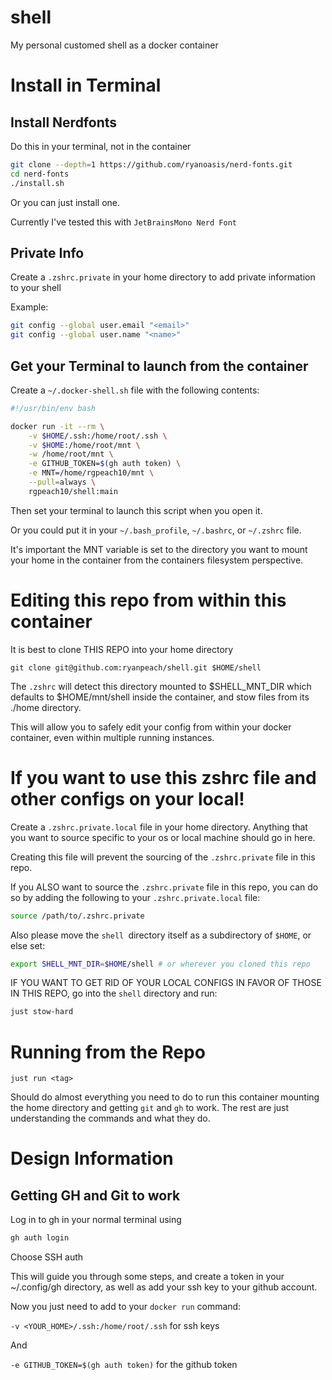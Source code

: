 # shell

My personal customed shell as a docker container

# Install in Terminal

## Install Nerdfonts

Do this in your terminal, not in the container

```bash
git clone --depth=1 https://github.com/ryanoasis/nerd-fonts.git
cd nerd-fonts
./install.sh
```

Or you can just install one.

Currently I've tested this with `JetBrainsMono Nerd Font`

## Private Info

Create a `.zshrc.private` in your home directory to add private information to your shell

Example:

```bash
git config --global user.email "<email>"
git config --global user.name "<name>"
```

## Get your Terminal to launch from the container

Create a `~/.docker-shell.sh` file with the following contents:

```bash
#!/usr/bin/env bash

docker run -it --rm \
    -v $HOME/.ssh:/home/root/.ssh \
    -v $HOME:/home/root/mnt \
    -w /home/root/mnt \
    -e GITHUB_TOKEN=$(gh auth token) \
    -e MNT=/home/rgpeach10/mnt \
    --pull=always \
    rgpeach10/shell:main
```

Then set your terminal to launch this script when you open it.

Or you could put it in your `~/.bash_profile`, `~/.bashrc`, or `~/.zshrc` file.

It's important the MNT variable is set to the directory you want to mount your home in the container from the containers filesystem perspective.

# Editing this repo from within this container

It is best to clone THIS REPO into your home directory

`git clone git@github.com:ryanpeach/shell.git $HOME/shell`

The `.zshrc` will detect this directory mounted to $SHELL_MNT_DIR which defaults to $HOME/mnt/shell inside the container, and stow files from its ./home directory.

This will allow you to safely edit your config from within your docker container, even within multiple running instances.

# If you want to use this zshrc file and other configs on your local!

Create a `.zshrc.private.local` file in your home directory. Anything that you want to source specific to your os or local machine should go in here.

Creating this file will prevent the sourcing of the `.zshrc.private` file in this repo.

If you ALSO want to source the `.zshrc.private` file in this repo, you can do so by adding the following to your `.zshrc.private.local` file:

```bash
source /path/to/.zshrc.private
```

Also please move the `shell `directory itself as a subdirectory of `$HOME`, or else set:

```bash
export SHELL_MNT_DIR=$HOME/shell # or wherever you cloned this repo
```

IF YOU WANT TO GET RID OF YOUR LOCAL CONFIGS IN FAVOR OF THOSE IN THIS REPO, go into the `shell` directory and run:

```bash
just stow-hard
```

# Running from the Repo

`just run <tag>`

Should do almost everything you need to do to run this container mounting the home directory and getting `git` and `gh` to work. The rest are just understanding the commands and what they do.

# Design Information

## Getting GH and Git to work

Log in to gh in your normal terminal using

```bash
gh auth login
```

Choose SSH auth

This will guide you through some steps,
and create a token in your ~/.config/gh directory,
as well as add your ssh key to your github account.

Now you just need to add to your `docker run` command:

`-v <YOUR_HOME>/.ssh:/home/root/.ssh` for ssh keys

And

`-e GITHUB_TOKEN=$(gh auth token)` for the github token
